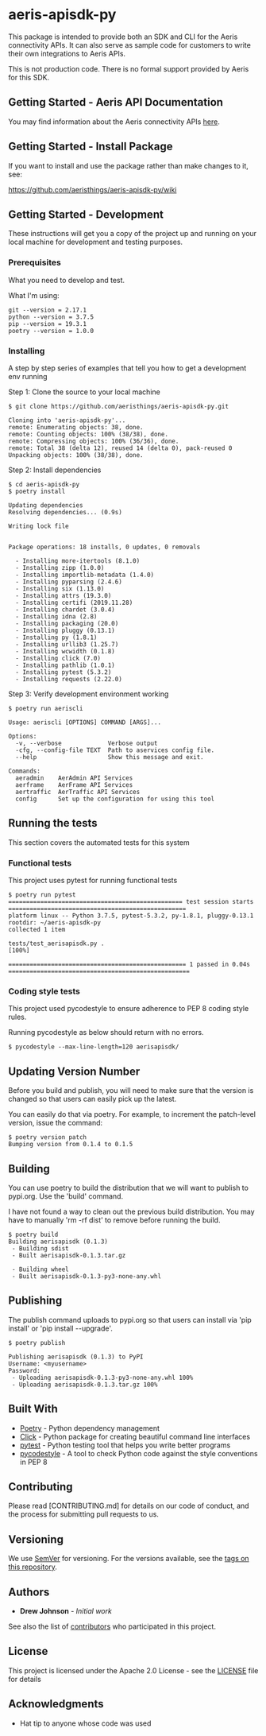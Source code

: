 # aeris-apisdk-py
This package is intended to provide both an SDK and CLI for the Aeris connectivity APIs. It can also serve as sample code for customers to write their own integrations to Aeris APIs.

This is not production code. There is no formal support provided by Aeris for this SDK.


## Getting Started - Aeris API Documentation

You may find information about the Aeris connectivity APIs [here](https://aeriscom.zendesk.com/hc/en-us/categories/360002203434).


## Getting Started - Install Package

If you want to install and use the package rather than make changes to it, see:

https://github.com/aeristhings/aeris-apisdk-py/wiki

## Getting Started - Development

These instructions will get you a copy of the project up and running on your local machine for development and testing purposes.

### Prerequisites

What you need to develop and test.

What I'm using:

```
git --version = 2.17.1
python --version = 3.7.5
pip --version = 19.3.1
poetry --version = 1.0.0
```

### Installing

A step by step series of examples that tell you how to get a development env running

Step 1: Clone the source to your local machine

```
$ git clone https://github.com/aeristhings/aeris-apisdk-py.git

Cloning into 'aeris-apisdk-py'...
remote: Enumerating objects: 38, done.
remote: Counting objects: 100% (38/38), done.
remote: Compressing objects: 100% (36/36), done.
remote: Total 38 (delta 12), reused 14 (delta 0), pack-reused 0
Unpacking objects: 100% (38/38), done.
```

Step 2: Install dependencies

```
$ cd aeris-apisdk-py
$ poetry install

Updating dependencies
Resolving dependencies... (0.9s)

Writing lock file


Package operations: 18 installs, 0 updates, 0 removals

  - Installing more-itertools (8.1.0)
  - Installing zipp (1.0.0)
  - Installing importlib-metadata (1.4.0)
  - Installing pyparsing (2.4.6)
  - Installing six (1.13.0)
  - Installing attrs (19.3.0)
  - Installing certifi (2019.11.28)
  - Installing chardet (3.0.4)
  - Installing idna (2.8)
  - Installing packaging (20.0)
  - Installing pluggy (0.13.1)
  - Installing py (1.8.1)
  - Installing urllib3 (1.25.7)
  - Installing wcwidth (0.1.8)
  - Installing click (7.0)
  - Installing pathlib (1.0.1)
  - Installing pytest (5.3.2)
  - Installing requests (2.22.0)
```

Step 3: Verify development environment working

```
$ poetry run aeriscli

Usage: aeriscli [OPTIONS] COMMAND [ARGS]...

Options:
  -v, --verbose             Verbose output
  -cfg, --config-file TEXT  Path to aservices config file.
  --help                    Show this message and exit.

Commands:
  aeradmin    AerAdmin API Services
  aerframe    AerFrame API Services
  aertraffic  AerTraffic API Services
  config      Set up the configuration for using this tool
```



## Running the tests

This section covers the automated tests for this system

### Functional tests

This project uses pytest for running functional tests

```
$ poetry run pytest
================================================= test session starts ==================================================
platform linux -- Python 3.7.5, pytest-5.3.2, py-1.8.1, pluggy-0.13.1
rootdir: ~/aeris-apisdk-py
collected 1 item

tests/test_aerisapisdk.py .                                                                                      [100%]

================================================== 1 passed in 0.04s ===================================================
```

### Coding style tests

This project used pycodestyle to ensure adherence to PEP 8 coding style rules.

Running pycodestyle as below should return with no errors.

```
$ pycodestyle --max-line-length=120 aerisapisdk/
```

## Updating Version Number
Before you build and publish, you will need to make sure that the version is changed so that users can easily pick up the latest.

You can easily do that via poetry. For example, to increment the patch-level version, issue the command:

```
$ poetry version patch
Bumping version from 0.1.4 to 0.1.5
```


## Building
You can use poetry to build the distribution that we will want to publish to pypi.org. Use the 'build' command.

I have not found a way to clean out the previous build distribution. You may have to manually 'rm -rf dist' to remove before running the build.

```
$ poetry build
Building aerisapisdk (0.1.3)
 - Building sdist
 - Built aerisapisdk-0.1.3.tar.gz

 - Building wheel
 - Built aerisapisdk-0.1.3-py3-none-any.whl
```

## Publishing
The publish command uploads to pypi.org so that users can install via 'pip install' or 'pip install --upgrade'.

```
$ poetry publish

Publishing aerisapisdk (0.1.3) to PyPI
Username: <myusername>
Password:
 - Uploading aerisapisdk-0.1.3-py3-none-any.whl 100%
 - Uploading aerisapisdk-0.1.3.tar.gz 100%
```

## Built With

* [Poetry](https://python-poetry.org/) - Python dependency management
* [Click](https://click.palletsprojects.com/en/7.x/) - Python package for creating beautiful command line interfaces
* [pytest](https://docs.pytest.org/en/latest/) - Python testing tool that helps you write better programs
* [pycodestyle](http://pycodestyle.pycqa.org/en/latest/index.html) -  A tool to check Python code against the style conventions in PEP 8

## Contributing

Please read [CONTRIBUTING.md] for details on our code of conduct, and the process for submitting pull requests to us.

## Versioning

We use [SemVer](http://semver.org/) for versioning. For the versions available, see the [tags on this repository](https://github.com/aerisiot/aeris-apisdk-py/tags). 

## Authors

* **Drew Johnson** - *Initial work*

See also the list of [contributors](https://github.com/aerisiot/aeris-apisdk-py/contributors) who participated in this project.

## License

This project is licensed under the Apache 2.0 License - see the [LICENSE](LICENSE) file for details

## Acknowledgments

* Hat tip to anyone whose code was used
